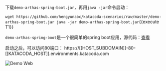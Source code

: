 



下载`demo-arthas-spring-boot.jar`，再用`java -jar`命令启动：

`wget https://github.com/hengyunabc/katacoda-scenarios/raw/master/demo-arthas-spring-boot.jar
java -jar demo-arthas-spring-boot.jar`{{execute T1}}

`demo-arthas-spring-boot`是一个很简单的spring boot应用，源代码：[查看](https://github.com/hengyunabc/spring-boot-inside/tree/master/demo-arthas-spring-boot)

启动之后，可以访问80端口： https://[[HOST_SUBDOMAIN]]-80-[[KATACODA_HOST]].environments.katacoda.com

![Demo Web](/hengyunabc/scenarios/arthas-advanced-cn/assets/demo-web.png)